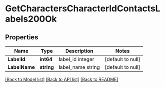 # GetCharactersCharacterIdContactsLabels200Ok

## Properties
Name | Type | Description | Notes
------------ | ------------- | ------------- | -------------
**LabelId** | **int64** | label_id integer | [default to null]
**LabelName** | **string** | label_name string | [default to null]

[[Back to Model list]](../README.md#documentation-for-models) [[Back to API list]](../README.md#documentation-for-api-endpoints) [[Back to README]](../README.md)

